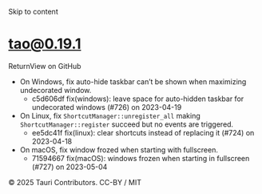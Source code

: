 Skip to content
# tao@0.19.1
ReturnView on GitHub
  * On Windows, fix auto-hide taskbar can’t be shown when maximizing undecorated window. 
    * c5d606df fix(windows): leave space for auto-hidden taskbar for undecorated windows (#726) on 2023-04-19
  * On Linux, fix `ShortcutManager::unregister_all` making `ShortcutManager::register` succeed but no events are triggered. 
    * ee5dc41f fix(linux): clear shortcuts instead of replacing it (#724) on 2023-04-18
  * On macOS, fix window frozed when starting with fullscreen. 
    * 71594667 fix(macOS): windows frozen when starting in fullscreen (#727) on 2023-05-04


© 2025 Tauri Contributors. CC-BY / MIT
